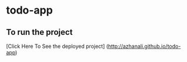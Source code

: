 # todo-app

## To run the project

[Click Here To See the deployed project] (http://azhanali.github.io/todo-app)
